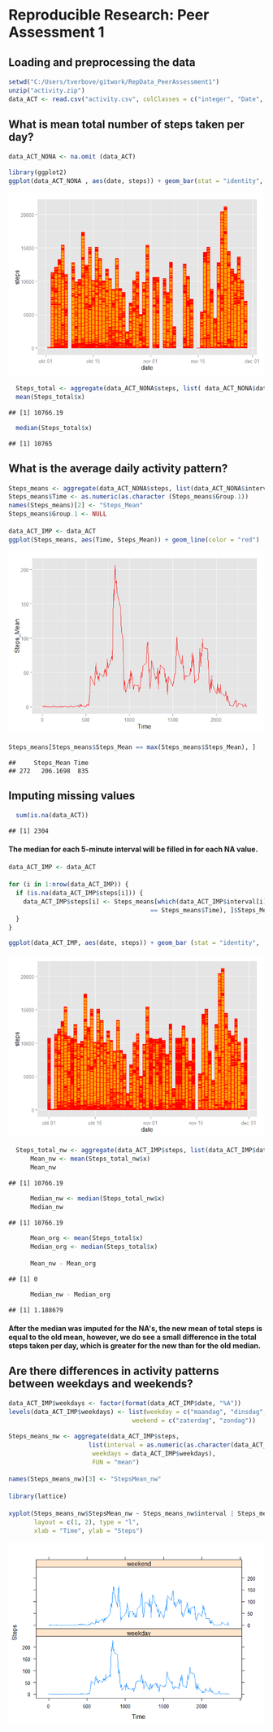 # Reproducible Research: Peer Assessment 1


## Loading and preprocessing the data

```r
setwd("C:/Users/tverbove/gitwork/RepData_PeerAssessment1")
unzip("activity.zip")
data_ACT <- read.csv("activity.csv", colClasses = c("integer", "Date", "factor"))
```


## What is mean total number of steps taken per day?

```r
data_ACT_NONA <- na.omit (data_ACT)
```



```r
library(ggplot2)
ggplot(data_ACT_NONA , aes(date, steps)) + geom_bar(stat = "identity", colour = "red", fill =  "orange") 
```

![](PA1_template_files/figure-html/unnamed-chunk-3-1.png) 



```r
  Steps_total <- aggregate(data_ACT_NONA$steps, list( data_ACT_NONA$date), FUN = "sum")
  mean(Steps_total$x)
```

```
## [1] 10766.19
```



```r
  median(Steps_total$x)
```

```
## [1] 10765
```


## What is the average daily activity pattern?


```r
Steps_means <- aggregate(data_ACT_NONA$steps, list(data_ACT_NONA$interval), FUN = "mean")
Steps_means$Time <- as.numeric(as.character (Steps_means$Group.1))
names(Steps_means)[2] <- "Steps_Mean"
Steps_means$Group.1 <- NULL

data_ACT_IMP <- data_ACT
ggplot(Steps_means, aes(Time, Steps_Mean)) + geom_line(color = "red")
```

![](PA1_template_files/figure-html/unnamed-chunk-6-1.png) 


```r
Steps_means[Steps_means$Steps_Mean == max(Steps_means$Steps_Mean), ]
```

```
##     Steps_Mean Time
## 272   206.1698  835
```


## Imputing missing values


```r
  sum(is.na(data_ACT))
```

```
## [1] 2304
```
 
#### The median for each 5-minute interval will be filled in for each NA value.


```r
data_ACT_IMP <- data_ACT

for (i in 1:nrow(data_ACT_IMP)) {
  if (is.na(data_ACT_IMP$steps[i])) {
    data_ACT_IMP$steps[i] <- Steps_means[which(data_ACT_IMP$interval[i] 
                                       == Steps_means$Time), ]$Steps_Mean
  }
}
```


```r
ggplot(data_ACT_IMP, aes(date, steps)) + geom_bar (stat = "identity",  colour = "red",    fill = "orange") 
```

![](PA1_template_files/figure-html/unnamed-chunk-10-1.png) 


```r
  Steps_total_nw <- aggregate(data_ACT_IMP$steps, list(data_ACT_IMP$date),  FUN = "sum")
      Mean_nw <- mean(Steps_total_nw$x)
      Mean_nw
```

```
## [1] 10766.19
```


```r
      Median_nw <- median(Steps_total_nw$x)
      Median_nw
```

```
## [1] 10766.19
```


```r
      Mean_org <- mean(Steps_total$x)
      Median_org <- median(Steps_total$x)
      
      Mean_nw - Mean_org
```

```
## [1] 0
```

```r
      Median_nw - Median_org
```

```
## [1] 1.188679
```

#### After the median was imputed for the NA's, the new mean of total steps is equal to the old mean, however, we do see a small difference in the total steps taken per day, which is greater for the new than for the old median.



## Are there differences in activity patterns between weekdays and weekends?


```r
data_ACT_IMP$weekdays <- factor(format(data_ACT_IMP$date, "%A"))
levels(data_ACT_IMP$weekdays) <- list(weekday = c("maandag", "dinsdag","woensdag", "donderdag","vrijdag") ,   
                                  weekend = c("zaterdag", "zondag"))
```


```r
Steps_means_nw <- aggregate(data_ACT_IMP$steps, 
                      list(interval = as.numeric(as.character(data_ACT_IMP$interval)), 
                       weekdays = data_ACT_IMP$weekdays), 
                       FUN = "mean")

names(Steps_means_nw)[3] <- "StepsMean_nw"

library(lattice)

xyplot(Steps_means_nw$StepsMean_nw ~ Steps_means_nw$interval | Steps_means_nw$weekdays, 
       layout = c(1, 2), type = "l", 
       xlab = "Time", ylab = "Steps")
```

![](PA1_template_files/figure-html/unnamed-chunk-15-1.png) 
